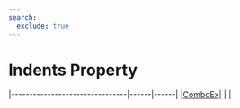 ```yaml
---
search:
  exclude: true
---
```


<h1 class="heading"><span class="name">Indents Property</span></h1>

|--------------------------------|------|------|
|[ComboEx](../objects/comboex.md)|&nbsp;|&nbsp;|
